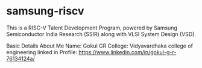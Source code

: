 # samsung-riscv
This is a RISC-V Talent Development Program, powered by Samsung Semiconductor India Research (SSIR) along with VLSI System Design (VSD).

Basic Details About Me
Name: Gokul GR
College: Vidyavardhaka college of engineering
linked in Profile: https://www.linkedin.com/in/gokul-g-r-76134124a/
